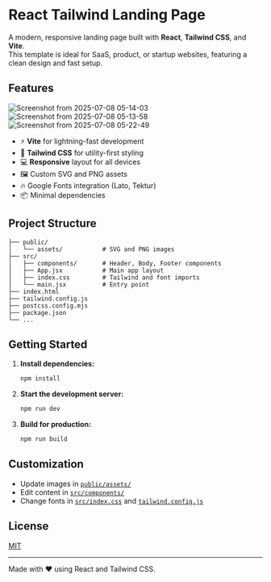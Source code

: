 # React Tailwind Landing Page

A modern, responsive landing page built with **React**, **Tailwind CSS**, and **Vite**.  
This template is ideal for SaaS, product, or startup websites, featuring a clean design and fast setup.

## Features
![Screenshot from 2025-07-08 05-14-03](https://github.com/user-attachments/assets/9646f242-1df3-4bf1-8826-6ffde3b17d2a)
![Screenshot from 2025-07-08 05-13-58](https://github.com/user-attachments/assets/cfa41b23-0fb4-4c69-ab1d-26d47a0bd818)
![Screenshot from 2025-07-08 05-22-49](https://github.com/user-attachments/assets/f277006f-2cea-4b77-a13f-e115f6f7c0da)



- ⚡️ **Vite** for lightning-fast development
- 🎨 **Tailwind CSS** for utility-first styling
- 💻 **Responsive** layout for all devices
- 🖼️ Custom SVG and PNG assets
- 🔥 Google Fonts integration (Lato, Tektur)
- 📦 Minimal dependencies

## Project Structure

```
├── public/
│   └── assets/           # SVG and PNG images
├── src/
│   ├── components/       # Header, Body, Footer components
│   ├── App.jsx           # Main app layout
│   ├── index.css         # Tailwind and font imports
│   └── main.jsx          # Entry point
├── index.html
├── tailwind.config.js
├── postcss.config.mjs
├── package.json
└── ...
```

## Getting Started

1. **Install dependencies:**
   ```sh
   npm install
   ```

2. **Start the development server:**
   ```sh
   npm run dev
   ```

3. **Build for production:**
   ```sh
   npm run build
   ```

## Customization

- Update images in [`public/assets/`](public/assets/)
- Edit content in [`src/components/`](src/components/)
- Change fonts in [`src/index.css`](src/index.css) and [`tailwind.config.js`](tailwind.config.js)

## License

[MIT](LICENSE)

---

Made with ❤️ using React and Tailwind CSS.
